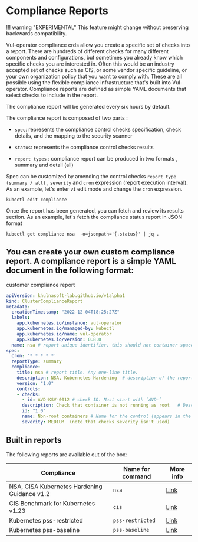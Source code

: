 # Compliance Reports

!!! warning "EXPERIMENTAL"
    This feature might change without preserving backwards compatibility.

Vul-operator compliance crds allow you create a specific set of checks into a report. There are hundreds of different checks for many different components and configurations, but sometimes you already know which specific checks you are interested in. Often this would be an industry accepted set of checks such as CIS, or some vendor specific guideline, or your own organization policy that you want to comply with. These are all possible using the flexible compliance infrastructure that's built into Vul-operator. Compliance reports are defined as simple YAML documents that select checks to include in the report.

The compliance report will be generated every six hours by default.

The compliance report is composed of two parts :

- `spec`: represents the compliance control checks specification, check details, and the mapping to the security scanner

- `status`: represents the compliance control checks results

- `report types` : compliance report can be produced in two formats , summary and detail (all)

Spec can be customized by amending the control checks `report type (summary / all)` , `severity` and `cron` expression (report execution interval).
As an example, let's enter `vi` edit mode and change the `cron` expression.
```shell
kubectl edit compliance
```
Once the report has been generated, you can fetch and review its results section. As an example, let's fetch the compliance status report in JSON format

```shell
kubectl get compliance nsa  -o=jsonpath='{.status}' | jq .
```

## You can create your own custom compliance report. A compliance report is a simple YAML document in the following format:

<summary>customer compliance report</summary>

```yaml
apiVersion: khulnasoft-lab.github.io/v1alpha1
kind: ClusterComplianceReport
metadata:
  creationTimestamp: "2022-12-04T18:25:27Z"
  labels:
    app.kubernetes.io/instance: vul-operator
    app.kubernetes.io/managed-by: kubectl
    app.kubernetes.io/name: vul-operator
    app.kubernetes.io/version: 0.8.0
  name: nsa # report unique identifier. this should not container spaces.
spec:
  cron: '* * * * *'
  reportType: summary
  compliance:
    title: nsa # report title. Any one-line title.
    description: NSA, Kubernetes Hardening  # description of the report. Any text.
    version: "1.0"
    controls:
    - checks:
      - id: AVD-KSV-0012 # check ID. Must start with `AVD-` 
      description: Check that container is not running as root   # Description (appears in the report as is). Any text.
      id: "1.0"
      name: Non-root containers # Name for the control (appears in the report as is). Any one-line name.
      severity: MEDIUM  (note that checks severity isn't used)
```
 
## Built in reports

The following reports are available out of the box:

| Compliance | Name for command | More info
--- | --- | ---
NSA, CISA Kubernetes Hardening Guidance v1.2 | `nsa` | [Link](https://media.defense.gov/2022/Aug/29/2003066362/-1/-1/0/CTR_KUBERNETES_HARDENING_GUIDANCE_1.2_20220829.PDF)
CIS Benchmark for Kubernetes v1.23 | `cis` | [Link](https://www.cisecurity.org/benchmark/kubernetes)
Kubernetes pss-restricted | `pss-restricted` | [Link](https://kubernetes.io/docs/concepts/security/pod-security-standards/#restricted)
Kubernetes pss-baseline | `pss-baseline` | [Link](https://kubernetes.io/docs/concepts/security/pod-security-standards/#baseline)
